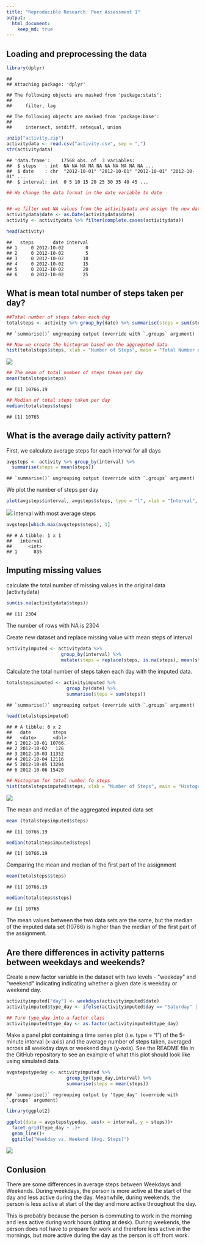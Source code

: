 ```yaml
---
title: "Reproducible Research: Peer Assessment 1"
output: 
  html_document:
    keep_md: true
---
```



## Loading and preprocessing the data


```r
library(dplyr)
```

```
## 
## Attaching package: 'dplyr'
```

```
## The following objects are masked from 'package:stats':
## 
##     filter, lag
```

```
## The following objects are masked from 'package:base':
## 
##     intersect, setdiff, setequal, union
```

```r
unzip("activity.zip")
activitydata <- read.csv("activity.csv", sep = ",")
str(activitydata)
```

```
## 'data.frame':	17568 obs. of  3 variables:
##  $ steps   : int  NA NA NA NA NA NA NA NA NA NA ...
##  $ date    : chr  "2012-10-01" "2012-10-01" "2012-10-01" "2012-10-01" ...
##  $ interval: int  0 5 10 15 20 25 30 35 40 45 ...
```

```r
## We change the data format in the date variable to date


## we filter out NA values from the activitydata and assign the new data to activity
activitydata$date <- as.Date(activitydata$date)
activity <- activitydata %>% filter(complete.cases(activitydata))

head(activity)
```

```
##   steps       date interval
## 1     0 2012-10-02        0
## 2     0 2012-10-02        5
## 3     0 2012-10-02       10
## 4     0 2012-10-02       15
## 5     0 2012-10-02       20
## 6     0 2012-10-02       25
```

## What is mean total number of steps taken per day?

```r
##Total number of steps taken each day
totalsteps <- activity %>% group_by(date) %>% summarise(steps = sum(steps))
```

```
## `summarise()` ungrouping output (override with `.groups` argument)
```

```r
## Now we create the histogram based on the aggregated data
hist(totalsteps$steps, xlab = "Number of Steps", main = "Total Number of Steps Each Day", col = "light blue")
```

![](PA1_template_files/figure-html/unnamed-chunk-2-1.png)<!-- -->

```r
## The mean of total number of steps taken per day
mean(totalsteps$steps)
```

```
## [1] 10766.19
```

```r
## Median of total steps taken per day
median(totalsteps$steps)
```

```
## [1] 10765
```


## What is the average daily activity pattern?
First, we calculate average steps for each interval for all days

```r
avgsteps <- activity %>% group_by(interval) %>% 
  summarise(steps = mean(steps))
```

```
## `summarise()` ungrouping output (override with `.groups` argument)
```
We plot the number of steps per day


```r
plot(avgsteps$interval, avgsteps$steps, type = "l", xlab = "Interval", ylab = "Steps", main = "Average Daily Number of Steps by Interval")
```

![](PA1_template_files/figure-html/unnamed-chunk-4-1.png)<!-- -->
Interval with most average steps

```r
avgsteps[which.max(avgsteps$steps), 1]
```

```
## # A tibble: 1 x 1
##   interval
##      <int>
## 1      835
```


## Imputing missing values
calculate the total number of missing values in the original data (activitydata)

```r
sum(is.na(activitydata$steps))
```

```
## [1] 2304
```
The number of rows with NA is 2304

Create new dataset and replace missing value with mean steps of interval

```r
activityimputed <- activitydata %>%
                    group_by(interval) %>%
                    mutate(steps = replace(steps, is.na(steps), mean(steps, na.rm = TRUE)))
```

Calculate the total number of steps taken each day with the imputed data.

```r
totalstepsimputed <- activityimputed %>%
                      group_by(date) %>%
                      summarise(steps = sum(steps))
```

```
## `summarise()` ungrouping output (override with `.groups` argument)
```

```r
head(totalstepsimputed)
```

```
## # A tibble: 6 x 2
##   date        steps
##   <date>      <dbl>
## 1 2012-10-01 10766.
## 2 2012-10-02   126 
## 3 2012-10-03 11352 
## 4 2012-10-04 12116 
## 5 2012-10-05 13294 
## 6 2012-10-06 15420
```

```r
## Histogram for total number fo steps
hist(totalstepsimputed$steps, xlab = "Number of Steps", main = "Histogram of Total Number of Steps Each Day", col = 'light blue')
```

![](PA1_template_files/figure-html/unnamed-chunk-8-1.png)<!-- -->

The mean and median of the aggregated imputed data set


```r
mean (totalstepsimputed$steps)
```

```
## [1] 10766.19
```

```r
median(totalstepsimputed$steps)
```

```
## [1] 10766.19
```
Comparing the mean and median of the first part of the assignment


```r
mean(totalsteps$steps)
```

```
## [1] 10766.19
```

```r
median(totalsteps$steps)
```

```
## [1] 10765
```
The mean values between the two data sets are the same, but the median of the imputed data set (10766) is higher than the median of the first part of the assignment.
## Are there differences in activity patterns between weekdays and weekends?
Create a new factor variable in the dataset with two levels - "weekday" and "weekend" indicating indicating whether a given date is weekday or weekend day.

```r
activityimputed["day"] <- weekdays(activityimputed$date)
activityimputed$type_day <- ifelse(activityimputed$day == "Saturday" | activityimputed$day == "Sunday", "Weekend", "Weekday")

## Turn type_day into a factor class
activityimputed$type_day <- as.factor(activityimputed$type_day)
```
Make a panel plot containing a time series plot (i.e. type = “l”) of the 5-minute interval (x-axis) and the average number of steps taken, averaged across all weekday days or weekend days (y-axis). See the README file in the GitHub repository to see an example of what this plot should look like using simulated data.

```r
avgstepstypeday <- activityimputed %>%
                      group_by(type_day,interval) %>%
                      summarise(steps = mean(steps))
```

```
## `summarise()` regrouping output by 'type_day' (override with `.groups` argument)
```

```r
library(ggplot2)

ggplot(data = avgstepstypeday, aes(x = interval, y = steps))+
  facet_grid(type_day ~ .)+
  geom_line()+
  ggtitle("Weekday vs. Weekend (Avg. Steps)")
```

![](PA1_template_files/figure-html/unnamed-chunk-12-1.png)<!-- -->

## Conlusion
There are some differences in average steps between Weekdays and Weekends. During weekdays, the person is more active at the start of the day and less active during the day. Meanwhile, during weekends, the person is less active at start of the day and more active throughout the day.

This is probably because the person is commuting to work in the morning and less active during work hours (sitting at desk). During weekends, the person does not have to prepare for work and therefore less active in the mornings, but more active during the day as the person is off from work.
